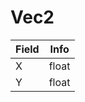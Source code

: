 # Vec2

<table><thead><tr><th>Field</th><th>Info</th></tr></thead><tbody>
<tr><td>X</td><td>float</td></tr>
<tr><td>Y</td><td>float</td></tr>
</tbody></table>